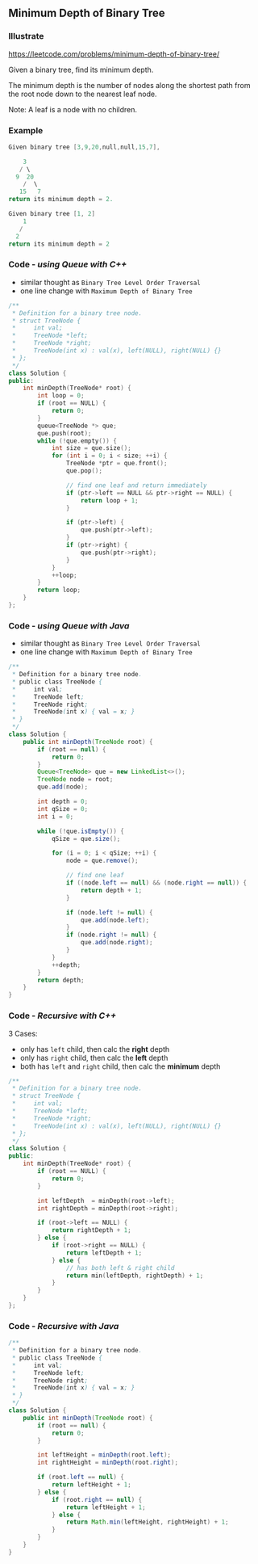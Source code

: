 ## Minimum Depth of Binary Tree
### Illustrate
<https://leetcode.com/problems/minimum-depth-of-binary-tree/>

Given a binary tree, find its minimum depth.

The minimum depth is the number of nodes along the shortest path from the root node down to the nearest leaf node.

Note: A leaf is a node with no children.

### Example
```c
Given binary tree [3,9,20,null,null,15,7],

    3
   / \
  9  20
    /  \
   15   7
return its minimum depth = 2.

Given binary tree [1, 2]
    1
   /
  2
return its minimum depth = 2
```

### Code - _using Queue with C++_

- similar thought as `Binary Tree Level Order Traversal`
- one line change with `Maximum Depth of Binary Tree`

```c++
/**
 * Definition for a binary tree node.
 * struct TreeNode {
 *     int val;
 *     TreeNode *left;
 *     TreeNode *right;
 *     TreeNode(int x) : val(x), left(NULL), right(NULL) {}
 * };
 */
class Solution {
public:
    int minDepth(TreeNode* root) {
        int loop = 0;
        if (root == NULL) {
            return 0;
        }
        queue<TreeNode *> que;
        que.push(root);
        while (!que.empty()) {
            int size = que.size();
            for (int i = 0; i < size; ++i) {
                TreeNode *ptr = que.front();
                que.pop();

                // find one leaf and return immediately
                if (ptr->left == NULL && ptr->right == NULL) {
                    return loop + 1;
                }

                if (ptr->left) {
                    que.push(ptr->left);
                }
                if (ptr->right) {
                    que.push(ptr->right);
                }
            }
            ++loop;
        }
        return loop;
    }
};
```

### Code - _using Queue with Java_

- similar thought as `Binary Tree Level Order Traversal`
- one line change with `Maximum Depth of Binary Tree`

```java
/**
 * Definition for a binary tree node.
 * public class TreeNode {
 *     int val;
 *     TreeNode left;
 *     TreeNode right;
 *     TreeNode(int x) { val = x; }
 * }
 */
class Solution {
    public int minDepth(TreeNode root) {
        if (root == null) {
            return 0;
        }
        Queue<TreeNode> que = new LinkedList<>();
        TreeNode node = root;
        que.add(node);

        int depth = 0;
        int qSize = 0;
        int i = 0;

        while (!que.isEmpty()) {
            qSize = que.size();

            for (i = 0; i < qSize; ++i) {
                node = que.remove();

                // find one leaf
                if ((node.left == null) && (node.right == null)) {
                    return depth + 1;
                }

                if (node.left != null) {
                    que.add(node.left);
                }
                if (node.right != null) {
                    que.add(node.right);
                }
            }
            ++depth;
        }
        return depth;
    }
}
```

### Code - _Recursive with C++_

3 Cases:

- only has `left` child, then calc the **right** depth
- only has `right` child, then calc the **left** depth
- both has `left` and `right` child, then calc the **minimum** depth

```c++
/**
 * Definition for a binary tree node.
 * struct TreeNode {
 *     int val;
 *     TreeNode *left;
 *     TreeNode *right;
 *     TreeNode(int x) : val(x), left(NULL), right(NULL) {}
 * };
 */
class Solution {
public:
    int minDepth(TreeNode* root) {
        if (root == NULL) {
            return 0;
        }

        int leftDepth  = minDepth(root->left);
        int rightDepth = minDepth(root->right);

        if (root->left == NULL) {
            return rightDepth + 1;
        } else {
            if (root->right == NULL) {
                return leftDepth + 1;
            } else {
                // has both left & right child
                return min(leftDepth, rightDepth) + 1;
            }
        }
    }
};
```

### Code - _Recursive with Java_

```java
/**
 * Definition for a binary tree node.
 * public class TreeNode {
 *     int val;
 *     TreeNode left;
 *     TreeNode right;
 *     TreeNode(int x) { val = x; }
 * }
 */
class Solution {
    public int minDepth(TreeNode root) {
        if (root == null) {
            return 0;
        }

        int leftHeight = minDepth(root.left);
        int rightHeight = minDepth(root.right);

        if (root.left == null) {
            return leftHeight + 1;
        } else {
            if (root.right == null) {
                return leftHeight + 1;
            } else {
                return Math.min(leftHeight, rightHeight) + 1;
            }
        }
    }
}
```

